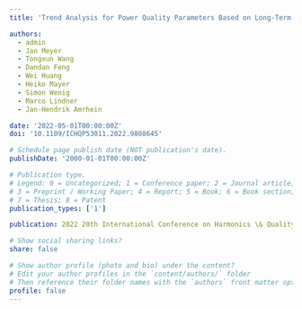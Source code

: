 ```yaml
---
title: 'Trend Analysis for Power Quality Parameters Based on Long-Term Measurement Campaigns'

authors:
  - admin
  - Jan Meyer
  - Tongxun Wang
  - Dandan Feng
  - Wei Huang
  - Heiko Mayer
  - Simon Wenig
  - Marco Lindner
  - Jan-Hendrik Amrhein

date: '2022-05-01T00:00:00Z'
doi: '10.1109/ICHQP53011.2022.9808645'

# Schedule page publish date (NOT publication's date).
publishDate: '2000-01-01T00:00:00Z'

# Publication type.
# Legend: 0 = Uncategorized; 1 = Conference paper; 2 = Journal article;
# 3 = Preprint / Working Paper; 4 = Report; 5 = Book; 6 = Book section;
# 7 = Thesis; 8 = Patent
publication_types: ['1']

publication: 2022 20th International Conference on Harmonics \& Quality of Power (ICHQP)

# Show social sharing links?
share: false

# Show author profile (photo and bio) under the content?
# Edit your author profiles in the `content/authors/` folder
# Then reference their folder names with the `authors` front matter option above
profile: false
---
```

